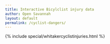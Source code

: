 ```yaml
---
title: Interactive Bicylclist injury data
author: Open Savannah
layout: default
permalink: /cyclist-dangers/
---
```


{% include special/whitakercyclistinjuries.html %}
